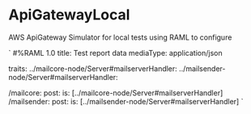 # ApiGatewayLocal
AWS ApiGateway Simulator for local tests using RAML to configure


`
#%RAML 1.0
title: Test report data
mediaType: application/json

traits:
    ../mailcore-node/Server#mailserverHandler:
    ../mailsender-node/Server#mailserverHandler:

/mailcore:
    post:
        is: [../mailcore-node/Server#mailserverHandler]
/mailsender:
    post:
        is: [../mailsender-node/Server#mailserverHandler]
`
